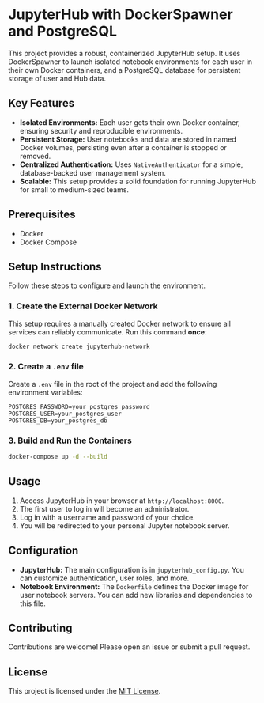 
# JupyterHub with DockerSpawner and PostgreSQL

This project provides a robust, containerized JupyterHub setup. It uses DockerSpawner to launch isolated notebook environments for each user in their own Docker containers, and a PostgreSQL database for persistent storage of user and Hub data.

## Key Features

-   **Isolated Environments:** Each user gets their own Docker container, ensuring security and reproducible environments.
-   **Persistent Storage:** User notebooks and data are stored in named Docker volumes, persisting even after a container is stopped or removed.
-   **Centralized Authentication:** Uses `NativeAuthenticator` for a simple, database-backed user management system.
-   **Scalable:** This setup provides a solid foundation for running JupyterHub for small to medium-sized teams.

## Prerequisites

-   Docker
-   Docker Compose

## Setup Instructions

Follow these steps to configure and launch the environment.

### 1. Create the External Docker Network

This setup requires a manually created Docker network to ensure all services can reliably communicate. Run this command **once**:

```bash
docker network create jupyterhub-network
```

### 2. Create a `.env` file

Create a `.env` file in the root of the project and add the following environment variables:

```
POSTGRES_PASSWORD=your_postgres_password
POSTGRES_USER=your_postgres_user
POSTGRES_DB=your_postgres_db
```

### 3. Build and Run the Containers

```bash
docker-compose up -d --build
```

## Usage

1.  Access JupyterHub in your browser at `http://localhost:8000`.
2.  The first user to log in will become an administrator.
3.  Log in with a username and password of your choice.
4.  You will be redirected to your personal Jupyter notebook server.

## Configuration

-   **JupyterHub:** The main configuration is in `jupyterhub_config.py`. You can customize authentication, user roles, and more.
-   **Notebook Environment:** The `Dockerfile` defines the Docker image for user notebook servers. You can add new libraries and dependencies to this file.

## Contributing

Contributions are welcome! Please open an issue or submit a pull request.

## License

This project is licensed under the [MIT License](LICENSE).
